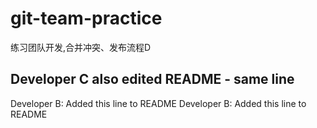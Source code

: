 # git-team-practice
练习团队开发,合并冲突、发布流程D
## Developer C also edited README - same line

Developer B: Added this line to README
Developer B: Added this line to README

